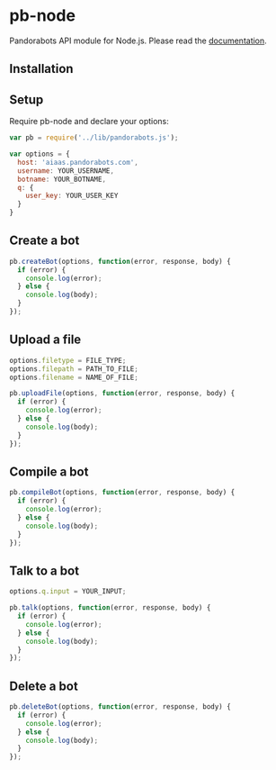 pb-node
=======

Pandorabots API module for Node.js. Please read the [documentation](http://developer.pandorabots.com/docs).

Installation
------------

Setup
-----

Require pb-node and declare your options:

```javascript
var pb = require('../lib/pandorabots.js');

var options = {
  host: 'aiaas.pandorabots.com',
  username: YOUR_USERNAME,
  botname: YOUR_BOTNAME,
  q: {
    user_key: YOUR_USER_KEY
  }
}
```

Create a bot
------------

```javascript
pb.createBot(options, function(error, response, body) {
  if (error) {
    console.log(error);
  } else {
    console.log(body);  
  }
});
```

Upload a file
-------------

```javascript
options.filetype = FILE_TYPE;
options.filepath = PATH_TO_FILE;
options.filename = NAME_OF_FILE;

pb.uploadFile(options, function(error, response, body) {
  if (error) {
    console.log(error);
  } else {
    console.log(body);  
  }
});
```

Compile a bot
-------------

```javascript
pb.compileBot(options, function(error, response, body) {
  if (error) {
    console.log(error);
  } else {
    console.log(body);
  }
});
```

Talk to a bot
-------------

```javascript
options.q.input = YOUR_INPUT;

pb.talk(options, function(error, response, body) {
  if (error) {
    console.log(error);
  } else {
    console.log(body);
  }
});
```

Delete a bot
------------

```javascript
pb.deleteBot(options, function(error, response, body) {
  if (error) {
    console.log(error);
  } else {
    console.log(body);
  }
});
```

